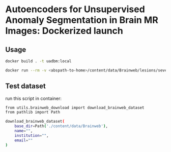 # Autoencoders for Unsupervised Anomaly Segmentation in Brain MR Images: Dockerized launch

## Usage

```bash
docker build . -t uadbm:local

docker run --rm -v <abspath-to-home>/content/data/Brainweb/lesions/severe:/input -v <abspath-to-home>/man:/output uadbm:local --nii /input/t2_ai_msles2_1mm_pn5_rf40.nii.gz --outdir /output
```

## Test dataset

run this script in container:
```bash
from utils.brainweb_download import download_brainweb_dataset
from pathlib import Path

download_brainweb_dataset(
    base_dir=Path('./content/data/Brainweb'),
    name="",
    institution="",
    email=""
)
```
